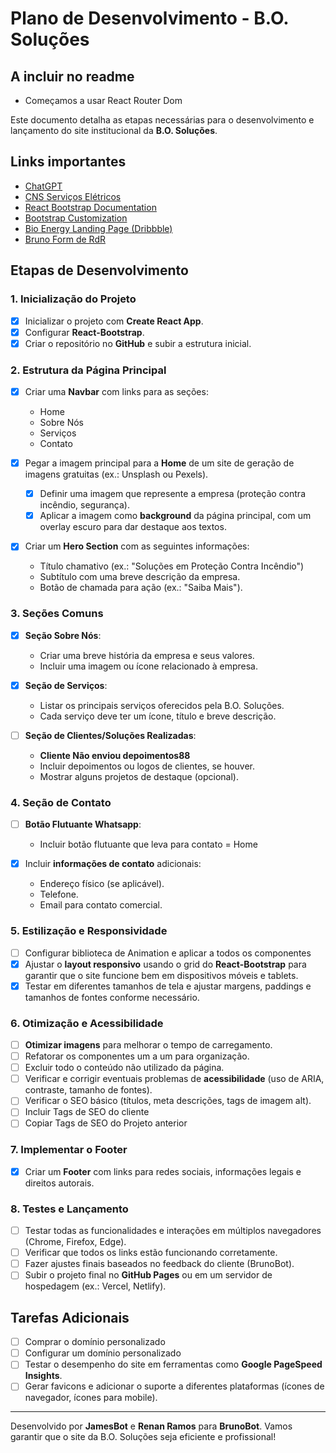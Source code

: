 # Plano de Desenvolvimento - B.O. Soluções

## A incluir no readme
- Começamos a usar React Router Dom

Este documento detalha as etapas necessárias para o desenvolvimento e lançamento do site institucional da **B.O. Soluções**.

## Links importantes
- [ChatGPT](https://chatgpt.com/c/66e05f2f-c190-800e-a4ad-23679a8f9de0)
- [CNS Serviços Elétricos](https://www.cnservicoseletricos.com.br/)
- [React Bootstrap Documentation](https://react-bootstrap.netlify.app/docs/components/)
- [Bootstrap Customization](https://getbootstrap.com/docs/5.3/customize/)
- [Bio Energy Landing Page (Dribbble)](https://dribbble.com/shots/24832491-Bio-Energy-Landing-Page)
- [Bruno Form de RdR](https://docs.google.com/forms/d/19RraJzOJRAfysv9uFMOpXrj2PYer49FOzrgMSNcA4e8/edit#response=ACYDBNjfHmhKRjYCOgQbsODqIWV_G0FodVh5VYdHoTOTudQ9t9M_Uuxbt5r3UjS_6A)


## Etapas de Desenvolvimento

### 1. Inicialização do Projeto

- [x] Inicializar o projeto com **Create React App**.
- [x] Configurar **React-Bootstrap**.
- [x] Criar o repositório no **GitHub** e subir a estrutura inicial.

### 2. Estrutura da Página Principal

- [x] Criar uma **Navbar** com links para as seções:
  - Home
  - Sobre Nós
  - Serviços
  - Contato

- [x] Pegar a imagem principal para a **Home** de um site de geração de imagens gratuitas (ex.: Unsplash ou Pexels).
  - [x] Definir uma imagem que represente a empresa (proteção contra incêndio, segurança).
  - [x] Aplicar a imagem como **background** da página principal, com um overlay escuro para dar destaque aos textos.

- [x] Criar um **Hero Section** com as seguintes informações:
  - Título chamativo (ex.: "Soluções em Proteção Contra Incêndio")
  - Subtítulo com uma breve descrição da empresa.
  - Botão de chamada para ação (ex.: "Saiba Mais").

### 3. Seções Comuns

- [x] **Seção Sobre Nós**:
  - Criar uma breve história da empresa e seus valores.
  - Incluir uma imagem ou ícone relacionado à empresa.
  
- [x] **Seção de Serviços**:
  - Listar os principais serviços oferecidos pela B.O. Soluções.
  - Cada serviço deve ter um ícone, título e breve descrição.
  
- [ ] **Seção de Clientes/Soluções Realizadas**:
  - **Cliente Não enviou depoimentos88**
  - Incluir depoimentos ou logos de clientes, se houver.
  - Mostrar alguns projetos de destaque (opcional).

### 4. Seção de Contato

- [ ] **Botão Flutuante Whatsapp**:
  - Incluir botão flutuante que leva para contato = Home

- [X] Incluir **informações de contato** adicionais:
  - Endereço físico (se aplicável).
  - Telefone.
  - Email para contato comercial.

### 5. Estilização e Responsividade
- [ ] Configurar biblioteca de Animation e aplicar a todos os componentes
- [x] Ajustar o **layout responsivo** usando o grid do **React-Bootstrap** para garantir que o site funcione bem em dispositivos móveis e tablets.
- [x] Testar em diferentes tamanhos de tela e ajustar margens, paddings e tamanhos de fontes conforme necessário.

### 6. Otimização e Acessibilidade

- [ ] **Otimizar imagens** para melhorar o tempo de carregamento.
- [ ] Refatorar os componentes um a um para organização.
- [ ] Excluir todo o conteúdo não utilizado da página.
- [ ] Verificar e corrigir eventuais problemas de **acessibilidade** (uso de ARIA, contraste, tamanho de fontes).
- [ ] Verificar o SEO básico (títulos, meta descrições, tags de imagem alt).
- [ ] Incluir Tags de SEO do cliente
- [ ] Copiar Tags de SEO do Projeto anterior

### 7. Implementar o Footer

- [x] Criar um **Footer** com links para redes sociais, informações legais e direitos autorais.

### 8. Testes e Lançamento

- [ ] Testar todas as funcionalidades e interações em múltiplos navegadores (Chrome, Firefox, Edge).
- [ ] Verificar que todos os links estão funcionando corretamente.
- [ ] Fazer ajustes finais baseados no feedback do cliente (BrunoBot).
- [ ] Subir o projeto final no **GitHub Pages** ou em um servidor de hospedagem (ex.: Vercel, Netlify).

## Tarefas Adicionais
- [ ] Comprar o domínio personalizado
- [ ] Configurar um domínio personalizado
- [ ] Testar o desempenho do site em ferramentas como **Google PageSpeed Insights**.
- [ ] Gerar favicons e adicionar o suporte a diferentes plataformas (ícones de navegador, ícones para mobile).

---

Desenvolvido por **JamesBot** e **Renan Ramos** para **BrunoBot**. Vamos garantir que o site da B.O. Soluções seja eficiente e profissional!
